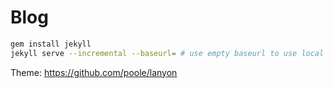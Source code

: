 # Blog

```bash
gem install jekyll
jekyll serve --incremental --baseurl= # use empty baseurl to use local paths
```

Theme: https://github.com/poole/lanyon
